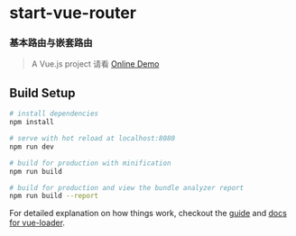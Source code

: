 # start-vue-router
### 基本路由与嵌套路由
> A Vue.js project 请看 [Online Demo](https://yinyimingall.github.io/StartVue/startVue-router/dist/)

## Build Setup

``` bash
# install dependencies
npm install

# serve with hot reload at localhost:8080
npm run dev

# build for production with minification
npm run build

# build for production and view the bundle analyzer report
npm run build --report
```

For detailed explanation on how things work, checkout the [guide](http://vuejs-templates.github.io/webpack/) and [docs for vue-loader](http://vuejs.github.io/vue-loader).
